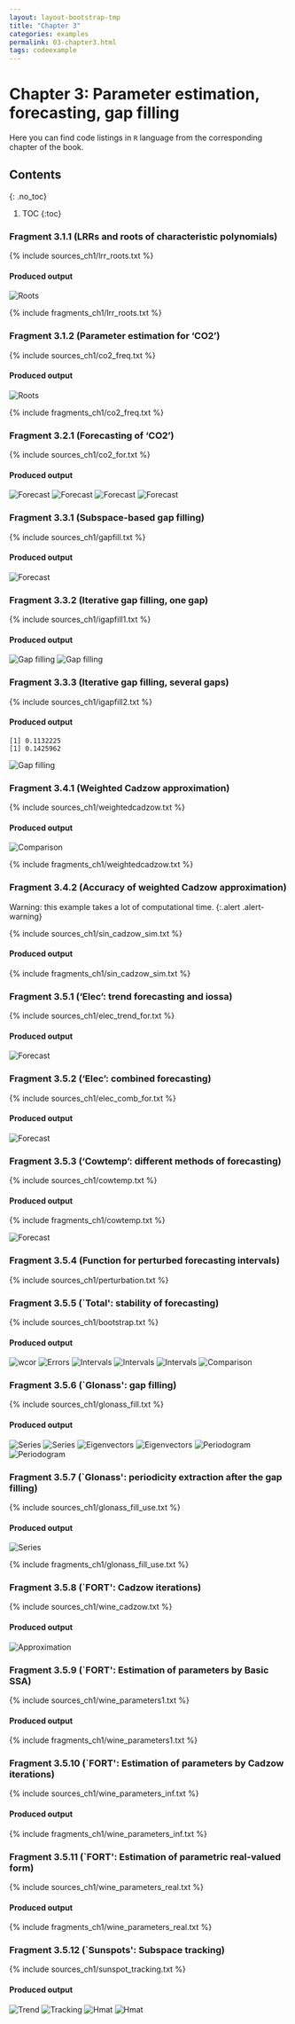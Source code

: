 ```yaml
---
layout: layout-bootstrap-tmp
title: "Chapter 3"
categories: examples
permalink: 03-chapter3.html
tags: codeexample
---
```


# Chapter 3: Parameter estimation, forecasting, gap filling

Here you can find code listings in `R` language from the corresponding chapter of the book.

## Contents
{: .no_toc}
1. TOC
{:toc}

### Fragment 3.1.1 (LRRs and roots of characteristic polynomials)

{% include sources_ch1/lrr_roots.txt %}

#### Produced output
![Roots](img/img_ch1/lrr_roots.svg)

{% include fragments_ch1/lrr_roots.txt %}

### Fragment 3.1.2 (Parameter estimation for ‘CO2’)

{% include sources_ch1/co2_freq.txt %}

#### Produced output
![Roots](img/img_ch1/co2_roots.svg)

{% include fragments_ch1/co2_freq.txt %}

### Fragment 3.2.1 (Forecasting of ‘CO2’)

{% include sources_ch1/co2_for.txt %}

#### Produced output
![Forecast](img/img_ch1/co2_for1.svg)
![Forecast](img/img_ch1/co2_for1a.svg)
![Forecast](img/img_ch1/co2_for2.svg)
![Forecast](img/img_ch1/co2_for4.svg)

### Fragment 3.3.1 (Subspace-based gap filling)

{% include sources_ch1/gapfill.txt %}

#### Produced output
![Forecast](img/img_ch1/gapfill.svg)

### Fragment 3.3.2 (Iterative gap filling, one gap)

{% include sources_ch1/igapfill1.txt %}

#### Produced output
![Gap filling](img/img_ch1/igapfill.svg)
![Gap filling](img/img_ch1/igapfill2.svg)

### Fragment 3.3.3 (Iterative gap filling, several gaps)

{% include sources_ch1/igapfill2.txt %}

#### Produced output
```
[1] 0.1132225
[1] 0.1425962
```
![Gap filling](img/img_ch1/igapfill3.svg)

### Fragment 3.4.1 (Weighted Cadzow approximation)

{% include sources_ch1/weightedcadzow.txt %}

#### Produced output

![Comparison](img/img_ch1/cadzowforecast.svg)

{% include fragments_ch1/weightedcadzow.txt %}

### Fragment 3.4.2 (Accuracy of weighted Cadzow approximation)

Warning: this example takes a lot of computational time.
{:.alert .alert-warning}

{% include sources_ch1/sin_cadzow_sim.txt %}

#### Produced output

{% include fragments_ch1/sin_cadzow_sim.txt %}

### Fragment 3.5.1 (‘Elec’: trend forecasting and iossa)

{% include sources_ch1/elec_trend_for.txt %}

#### Produced output
![Forecast](img/img_ch1/elec_trend_for.svg)

### Fragment 3.5.2 (‘Elec’: combined forecasting)

{% include sources_ch1/elec_comb_for.txt %}

#### Produced output
![Forecast](img/img_ch1/elec_comb_for.svg)

### Fragment 3.5.3 (‘Cowtemp’: different methods of forecasting)

{% include sources_ch1/cowtemp.txt %}

#### Produced output

{% include fragments_ch1/cowtemp.txt %}

![Forecast](img/img_ch1/cowtemp.svg)

### Fragment 3.5.4 (Function for perturbed forecasting intervals)

{% include sources_ch1/perturbation.txt %}

### Fragment 3.5.5 (`Total': stability of forecasting)

{% include sources_ch1/bootstrap.txt %}

#### Produced output
![wcor](img/img_ch1/bootstrap_wcor.svg)
![Errors](img/img_ch1/bootstrap_err.svg)
![Intervals](img/img_ch1/bootstrap1.svg)
![Intervals](img/img_ch1/bootstrap12.svg)
![Intervals](img/img_ch1/bootstrap14.svg)
![Comparison](img/img_ch1/bootstrap_comparison.svg)

### Fragment 3.5.6 (`Glonass': gap filling)

{% include sources_ch1/glonass_fill.txt %}

#### Produced output

![Series](img/img_ch1/glo_na.svg)
![Series](img/img_ch1/glo_short_na.svg)
![Eigenvectors](img/img_ch1/glo_fill_u.svg)
![Eigenvectors](img/img_ch1/glo_fill.svg)
![Periodogram](img/img_ch1/glo_pgram_un.svg)
![Periodogram](img/img_ch1/glo_pgram_fill.svg)

### Fragment 3.5.7 (`Glonass': periodicity extraction after the gap filling)

{% include sources_ch1/glonass_fill_use.txt %}

#### Produced output

![Series](img/img_ch1/glo_day.svg)

{% include fragments_ch1/glonass_fill_use.txt %}

### Fragment 3.5.8 (`FORT': Cadzow iterations)

{% include sources_ch1/wine_cadzow.txt %}

#### Produced output

![Approximation](img/img_ch1/fort_cadzow.svg)

### Fragment 3.5.9 (`FORT': Estimation of parameters by Basic SSA)

{% include sources_ch1/wine_parameters1.txt %}

#### Produced output

{% include fragments_ch1/wine_parameters1.txt %}

### Fragment 3.5.10 (`FORT': Estimation of parameters by Cadzow iterations)

{% include sources_ch1/wine_parameters_inf.txt %}

#### Produced output

{% include fragments_ch1/wine_parameters_inf.txt %}

### Fragment 3.5.11 (`FORT': Estimation of parametric real-valued form)

{% include sources_ch1/wine_parameters_real.txt %}

#### Produced output

{% include fragments_ch1/wine_parameters_real.txt %}

### Fragment 3.5.12 (`Sunspots': Subspace tracking)

{% include sources_ch1/sunspot_tracking.txt %}

#### Produced output

![Trend](img/img_ch1/sunspots.svg)
![Tracking](img/img_ch1/sunspots_per_track.svg)
![Hmat](img/img_ch1/sunspots_change22.svg)
![Hmat](img/img_ch1/sunspots_change44.svg)
